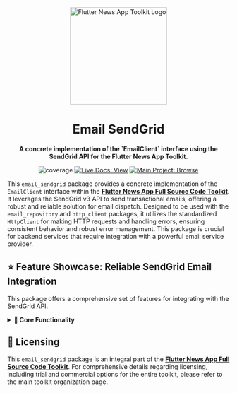 <div align="center">
  <img src="https://avatars.githubusercontent.com/u/202675624?s=400&u=dc72a2b53e8158956a3b672f8e52e39394b6b610&v=4" alt="Flutter News App Toolkit Logo" width="220">
  <h1>Email SendGrid</h1>
  <p><strong>A concrete implementation of the `EmailClient` interface using the SendGrid API for the Flutter News App Toolkit.</strong></p>
</div>

<p align="center">
  <img src="https://img.shields.io/badge/coverage-100%25-green?style=for-the-badge" alt="coverage">
  <a href="https://flutter-news-app-full-source-code.github.io/docs/"><img src="https://img.shields.io/badge/LIVE_DOCS-VIEW-slategray?style=for-the-badge" alt="Live Docs: View"></a>
  <a href="https://github.com/flutter-news-app-full-source-code"><img src="https://img.shields.io/badge/MAIN_PROJECT-BROWSE-purple?style=for-the-badge" alt="Main Project: Browse"></a>
</p>

This `email_sendgrid` package provides a concrete implementation of the `EmailClient` interface within the [**Flutter News App Full Source Code Toolkit**](https://github.com/flutter-news-app-full-source-code). It leverages the SendGrid v3 API to send transactional emails, offering a robust and reliable solution for email dispatch. Designed to be used with the `email_repository` and `http_client` packages, it utilizes the standardized `HttpClient` for making HTTP requests and handling errors, ensuring consistent behavior and robust error management. This package is crucial for backend services that require integration with a powerful email service provider.

## ⭐ Feature Showcase: Reliable SendGrid Email Integration

This package offers a comprehensive set of features for integrating with the SendGrid API.

<details>
<summary><strong>🧱 Core Functionality</strong></summary>

### 🚀 `EmailClient` Implementation
- **`EmailSendGrid` Class:** A concrete implementation of the `EmailClient` interface, providing a standardized way to send emails via SendGrid.
- **SendGrid API Integration:** Connects directly to the SendGrid v3 API for sending transactional emails, ensuring reliable delivery.

### 🌐 Template-Based Email Sending
- **`sendTransactionalEmail` Method:** Supports sending emails using pre-defined SendGrid templates, allowing for dynamic content injection via `templateData`. This decouples email content and styling from application logic.

### 🛡️ Integrated Error Handling
- **`HttpClient` & `HttpException`:** Leverages the `http_client` package for underlying HTTP communication and propagates standardized `HttpException` errors (from `core`), ensuring consistent and predictable error management.

### 💉 Dependency Injection Ready
- **`HttpClient` Dependency:** Requires an instance of `HttpClient` (from the `http_client` package) configured with the SendGrid API base URL and API key, promoting loose coupling and testability.

> **💡 Your Advantage:** This package provides a robust and production-ready SendGrid integration for your email sending needs. It simplifies the process of sending transactional emails, leverages standardized error handling, and integrates seamlessly with the existing `http_client` and `email_client` architecture.

</details>

## 🔑 Licensing

This `email_sendgrid` package is an integral part of the [**Flutter News App Full Source Code Toolkit**](https://github.com/flutter-news-app-full-source-code). For comprehensive details regarding licensing, including trial and commercial options for the entire toolkit, please refer to the main toolkit organization page.
